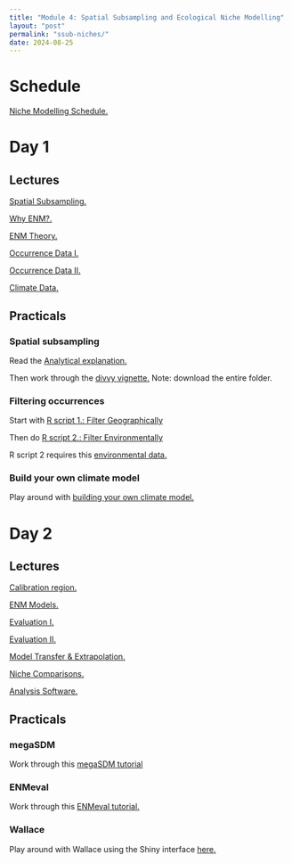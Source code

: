 ```yaml
---
title: "Module 4: Spatial Subsampling and Ecological Niche Modelling"
layout: "post" 
permalink: "ssub-niches/"
date: 2024-08-25
---
```


# Schedule
[Niche Modelling Schedule.](https://www.dropbox.com/scl/fi/w6ice5siefp81j4wh69jo/Schedule_ENM_Workshop_2025.pdf?rlkey=je2f4qpdghgg9u1vruy7s0otq&st=wlg8xww3&dl=0)

# Day 1

## Lectures

[Spatial Subsampling.](https://www.dropbox.com/scl/fi/6jr2qtv31o7io7l4brgix/0.-Spatially-standardized-subsampling.pptx?rlkey=tv27oktz5wke3qsdl85mu1pzv&st=wkxzw206&dl=0)

[Why ENM?.](https://www.dropbox.com/scl/fi/90kjkmnxwp7rqvcw7h6op/1.-Why-ENM.pptx?rlkey=5mhxqdsjx1wg2m2qlwnq5dvrv&st=hqhqh2w7&dl=0)

[ENM Theory.](https://www.dropbox.com/scl/fi/u6puljcn2vnbkjp728vwg/2.-ENM-Theory.pptx?rlkey=1wgvwxtopfdgynpto1vg2y5ha&st=khod4wku&dl=0)

[Occurrence Data I.](https://www.dropbox.com/scl/fi/vl3tovog1k9uijorqchfg/3.-Occurrence-data-I.pptx?rlkey=q8vswq9kse38glq5oocme3vmy&st=h5qnwrtg&dl=0)

[Occurrence Data II.](https://www.dropbox.com/scl/fi/1vovadtdu6t85gvo4q135/4.-Occurrence-data-II.pptx?rlkey=ln019w2d2z8obffmkcn6tmuxs&st=a6gf2ubg&dl=0)

[Climate Data.](https://www.dropbox.com/scl/fi/99ginhvttnsm06kr2jo4k/5.-Climate-Data.pptx?rlkey=s960423ed98b9fpb1fk69b38k&st=n29rykmi&dl=0)

## Practicals

### Spatial subsampling

Read the [Analytical explanation.](https://www.dropbox.com/scl/fi/hoa51qku6aa6zt0dhzbgb/subsampling-concept-walkthrough.html?rlkey=60m1gjxg8leui128fg1d92rg8&dl=0)

Then work through the [divvy vignette.](https://www.dropbox.com/scl/fo/mu7ouuaeibmxkl51haojh/AGvnqc1S6F_VH0CAhtWPvVg?rlkey=8tpi7xw6l7q3taqiaopfapbiy&dl=0) Note: download the entire folder.

### Filtering occurrences

Start with [R script 1.: Filter Geographically](https://www.dropbox.com/scl/fi/mqnnsj46vt3p5amjg8o95/1.-FilterGeographically.R?rlkey=xn37n6ipinpszrtw2kzlr14lg&st=7qq0h05y&dl=0)

Then do [R script 2.: Filter Environmentally](https://www.dropbox.com/scl/fi/k0g12mqi8w5m0lb9w0ezn/2.-FilterEnvironmentally.R?rlkey=x1gx0ud1zi770c7d23g32j99j&st=lzmpxle2&dl=0)

R script 2 requires this [environmental data.](https://www.dropbox.com/scl/fo/koow0nvzlxs0e6gk8mpvy/ANq3qmMy3rsGdlzJoPXRBxU?rlkey=wi58eb4bnr17dqzmwhll67hqm&st=gjeg9fmw&dl=0) 

### Build your own climate model 

Play around with [building your own climate model.](http://www.buildyourownearth.com)

# Day 2

## Lectures

[Calibration region.](https://www.dropbox.com/scl/fi/bos3v2bgiogc7zh4f0e7w/6.-Calibration-region.pdf?rlkey=gcw9uxdom1w67ktr8ttuk29ta&dl=0)

[ENM Models.](https://www.dropbox.com/scl/fi/wffdu5jeugxkys1cfazhd/7.-ENM-models.pdf?rlkey=m0lxnhj8wl98xy4v04l2xeh6h&dl=0)

[Evaluation I.](https://www.dropbox.com/scl/fi/e2gclgwvp8brb5f1cxrrc/8.-Evaluation-I.pdf?rlkey=5hqaaaxytxc62zcscxn1anr2c&dl=0)

[Evaluation II.](https://www.dropbox.com/scl/fi/7kygthe9o284a7gx9lfbs/9.-Evaluation-II.pdf?rlkey=sqgn5pd6rwali0zjfk3i79jd0&dl=0)

[Model Transfer & Extrapolation.](https://www.dropbox.com/scl/fi/gdka87nmcrvlnqrtss3kg/10.-Model-transfer-extrapolation.pdf?rlkey=ehttm1628qynyz6z6chb0nqqs&dl=0)

[Niche Comparisons.](https://www.dropbox.com/scl/fi/yup80omm3jasluwstd0fs/11.-Niche-comparisons.pdf?rlkey=oi9rbu45r18n0v5tuakqucapx&dl=0) 

[Analysis Software.](https://www.dropbox.com/scl/fi/b9813wwy1euk387gj055d/12.-Analysis-Packages.pdf?rlkey=4xrmxr9jva4z3jpei0v37lii3&dl=0)

## Practicals

### megaSDM 

Work through this [megaSDM tutorial](https://www.dropbox.com/scl/fo/cchqbygna7nm6ud4ouqhj/ABzGTHjNmetvVP-CXEZFB34?rlkey=bg3houbxdjbp36svbl3i4r7it&dl=0)

### ENMeval 

Work through this [ENMeval tutorial.](https://www.dropbox.com/scl/fo/ipdq65xfxpfpohicgv4fg/AEXpgfliB6sMT2fLxImFWTs?rlkey=ii5mcuzv47fqu47x29ouapqlt&dl=0)

### Wallace

Play around with Wallace using the Shiny interface [here.](https://www.dropbox.com/scl/fi/rtvgwzb0g61cjvr25prkj/installing_wallace.R?rlkey=rzpnirwsx9bf0fgseowqeae84&dl=0)


